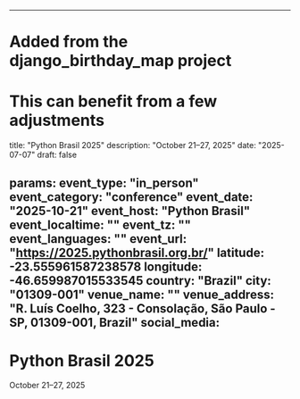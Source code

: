 
---
# Added from the django_birthday_map project
# This can benefit from a few adjustments
title: "Python Brasil 2025"
description: "October 21–27, 2025"
date: "2025-07-07"
draft: false

params:
  event_type: "in_person"
  event_category: "conference"
  event_date: "2025-10-21"
  event_host: "Python Brasil"
  event_localtime: ""
  event_tz: ""
  event_languages: ""
  event_url: "https://2025.pythonbrasil.org.br/"
  latitude: -23.555961587238578
  longitude: -46.659987015533545
  country: "Brazil"
  city: "01309-001"
  venue_name: ""
  venue_address: "R. Luís Coelho, 323 - Consolação, São Paulo - SP, 01309-001, Brazil"
  social_media:
---

# Python Brasil 2025

October 21–27, 2025

